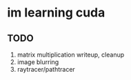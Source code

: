 # im learning cuda

## TODO

1. matrix multiplication writeup, cleanup
2. image blurring
3. raytracer/pathtracer
